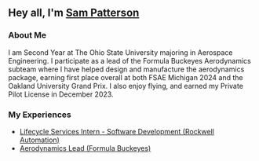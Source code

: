 ## Hey all, I'm [Sam Patterson](https://www.linkedin.com/in/sampatterson521/) 

### About Me

I am Second Year at The Ohio State University majoring in Aerospace Engineering. I participate as a lead of the Formula Buckeyes Aerodynamics subteam where I have helped design and manufacture the aerodynamics package, earning first place overall at both FSAE Michigan 2024 and the Oakland University Grand Prix. I also enjoy flying, and earned my Private Pilot License in December 2023.

### My Experiences
- [Lifecycle Services Intern - Software Development (Rockwell Automation)](https://www.rockwellautomation.com/en-us/capabilities/lifecycle-services.html)
- [Aerodynamics Lead (Formula Buckeyes)](https://www.formulabuckeyes.org/)




